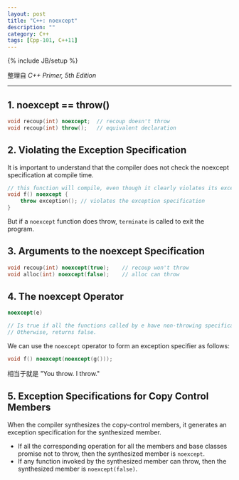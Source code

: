 ```yaml
---
layout: post
title: "C++: noexcept"
description: ""
category: C++
tags: [Cpp-101, C++11]
---
```

{% include JB/setup %}

整理自 _C++ Primer, 5th Edition_

-----

## 1. noexcept == throw()

```cpp
void recoup(int) noexcept;	// recoup doesn't throw
void recoup(int) throw();	// equivalent declaration
```

## 2. Violating the Exception Specification

It is important to understand that the compiler does not check the noexcept specification at compile time.

```cpp
// this function will compile, even though it clearly violates its exception specification
void f() noexcept {
	throw exception(); // violates the exception specification
}
```

But if a `noexcept` function does throw, `terminate` is called to exit the program.

## 3. Arguments to the noexcept Specification

```cpp
void recoup(int) noexcept(true);	// recoup won't throw
void alloc(int) noexcept(false);	// alloc can throw
```

## 4. The noexcept Operator

```cpp
noexcept(e) 

// Is true if all the functions called by e have non-throwing specifications and e itself does not contain a throw. 
// Otherwise, returns false.
```

We can use the `noexcept` operator to form an exception specifier as follows:

```cpp
void f() noexcept(noexcept(g()));
```

相当于就是 "You throw. I throw." 

## 5. Exception Specifications for Copy Control Members

When the compiler synthesizes the copy-control members, it generates an exception specification for the synthesized member. 

- If all the corresponding operation for all the members and base classes promise not to throw, then the synthesized member is `noexcept`.
- If any function invoked by the synthesized member can throw, then the synthesized member is `noexcept(false)`.